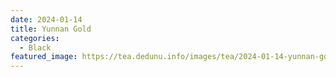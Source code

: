 ```yaml
---
date: 2024-01-14
title: Yunnan Gold
categories:
  - Black
featured_image: https://tea.dedunu.info/images/tea/2024-01-14-yunnan-gold-1.PNG
---
```


